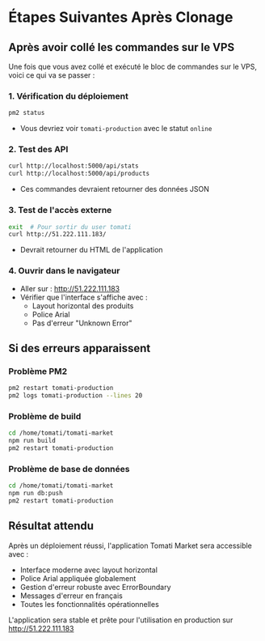 # Étapes Suivantes Après Clonage

## Après avoir collé les commandes sur le VPS

Une fois que vous avez collé et exécuté le bloc de commandes sur le VPS, voici ce qui va se passer :

### 1. Vérification du déploiement
```bash
pm2 status
```
- Vous devriez voir `tomati-production` avec le statut `online`

### 2. Test des API
```bash
curl http://localhost:5000/api/stats
curl http://localhost:5000/api/products
```
- Ces commandes devraient retourner des données JSON

### 3. Test de l'accès externe
```bash
exit  # Pour sortir du user tomati
curl http://51.222.111.183/
```
- Devrait retourner du HTML de l'application

### 4. Ouvrir dans le navigateur
- Aller sur : http://51.222.111.183
- Vérifier que l'interface s'affiche avec :
  - Layout horizontal des produits
  - Police Arial
  - Pas d'erreur "Unknown Error"

## Si des erreurs apparaissent

### Problème PM2
```bash
pm2 restart tomati-production
pm2 logs tomati-production --lines 20
```

### Problème de build
```bash
cd /home/tomati/tomati-market
npm run build
pm2 restart tomati-production
```

### Problème de base de données
```bash
cd /home/tomati/tomati-market
npm run db:push
pm2 restart tomati-production
```

## Résultat attendu

Après un déploiement réussi, l'application Tomati Market sera accessible avec :
- Interface moderne avec layout horizontal
- Police Arial appliquée globalement
- Gestion d'erreur robuste avec ErrorBoundary
- Messages d'erreur en français
- Toutes les fonctionnalités opérationnelles

L'application sera stable et prête pour l'utilisation en production sur http://51.222.111.183